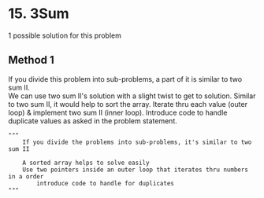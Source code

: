 # 15. 3Sum

1 possible solution for this problem  

## Method 1

If you divide this problem into sub-problems, a part of it is similar to two sum II.  
We can use two sum II's solution with a slight twist to get to solution. Similar to two sum II, it would help to sort the array. Iterate thru each value (outer loop) & implement two sum II (inner loop). Introduce code to handle duplicate values as asked in the problem statement.  

```
"""
    If you divide the problems into sub-problems, it's similar to two sum II

    A sorted array helps to solve easily
    Use two pointers inside an outer loop that iterates thru numbers in a order
        introduce code to handle for duplicates
"""
```
